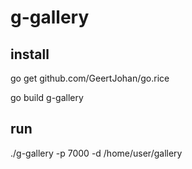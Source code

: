 # g-gallery

## install
go get github.com/GeertJohan/go.rice

go build g-gallery

## run
./g-gallery -p 7000 -d /home/user/gallery
